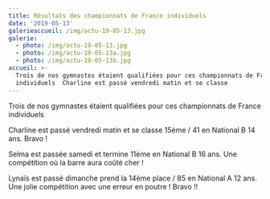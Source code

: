 ```yaml
---
title: Résultats des championnats de France individuels
date: '2019-05-13'
galerieaccueil: /img/actu-19-05-13.jpg
galerie:
  - photo: /img/actu-19-05-13.jpg
  - photo: /img/actu-19-05-13a.jpg
  - photo: /img/actu-19-05-13b.jpg
accueil: >-
  Trois de nos gymnastes étaient qualifiées pour ces championnats de France
  individuels  Charline est passé vendredi matin et se classe
---
```

Trois de nos gymnastes étaient qualifiées pour ces championnats de France individuels

Charline est passé vendredi matin et se classe 15ème / 41 en National B 14 ans. Bravo !

Selma est passée samedi et termine 11ème en National B 16 ans. Une compétition où la barre aura coûté cher ! 

Lynaïs est passé dimanche prend la 14ème place / 85 en National A 12 ans. Une jolie compétition avec une erreur en poutre ! Bravo !!
